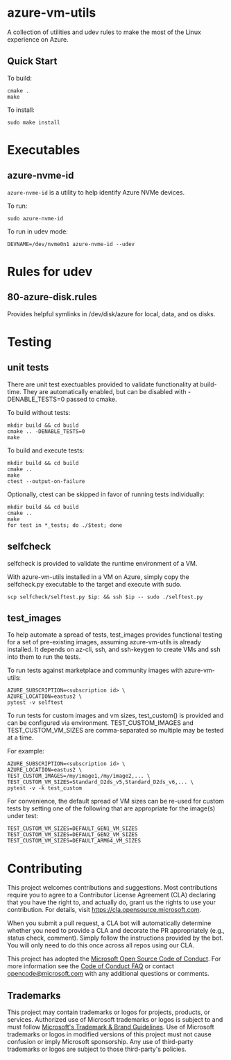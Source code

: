 # azure-vm-utils

A collection of utilities and udev rules to make the most of the Linux experience on Azure.

## Quick Start

To build:

```
cmake .
make
```

To install:

```
sudo make install
```

# Executables

## azure-nvme-id

`azure-nvme-id` is a utility to help identify Azure NVMe devices.

To run:

```
sudo azure-nvme-id
```

To run in udev mode:

```
DEVNAME=/dev/nvme0n1 azure-nvme-id --udev
```

# Rules for udev

## 80-azure-disk.rules

Provides helpful symlinks in /dev/disk/azure for local, data, and os disks.

# Testing

## unit tests

There are unit test exectuables provided to validate functionality at build-time.
They are automatically enabled, but can be disabled with -DENABLE_TESTS=0 passed to cmake.

To build without tests:

```
mkdir build && cd build
cmake .. -DENABLE_TESTS=0
make
```

To build and execute tests:

```
mkdir build && cd build
cmake ..
make
ctest --output-on-failure
```

Optionally, ctest can be skipped in favor of running tests individually:

```
mkdir build && cd build
cmake ..
make
for test in *_tests; do ./$test; done
```

## selfcheck

selfcheck is provided to validate the runtime environment of a VM.

With azure-vm-utils installed in a VM on Azure, simply copy the selfcheck.py executable to the target and
execute with sudo.

```
scp selfcheck/selftest.py $ip: && ssh $ip -- sudo ./selftest.py
```

## test_images

To help automate a spread of tests, test_images provides functional testing for a set of pre-existing images,
assuming azure-vm-utils is already installed.  It depends on az-cli, ssh, and ssh-keygen to create VMs
and ssh into them to run the tests.

To run tests against marketplace and community images with azure-vm-utils:

```
AZURE_SUBSCRIPTION=<subscription id> \
AZURE_LOCATION=eastus2 \
pytest -v selftest
```

To run tests for custom images and vm sizes, test_custom() is provided and can be configured via environment.
TEST_CUSTOM_IMAGES and TEST_CUSTOM_VM_SIZES are comma-separated so multiple may be tested at a time.

For example:

```
AZURE_SUBSCRIPTION=<subscription id> \
AZURE_LOCATION=eastus2 \
TEST_CUSTOM_IMAGES=/my/image1,/my/image2,... \
TEST_CUSTOM_VM_SIZES=Standard_D2ds_v5,Standard_D2ds_v6,... \
pytest -v -k test_custom
```

For convenience, the default spread of VM sizes can be re-used for custom tests by setting one of the
following that are appropriate for the image(s) under test:

```
TEST_CUSTOM_VM_SIZES=DEFAULT_GEN1_VM_SIZES
TEST_CUSTOM_VM_SIZES=DEFAULT_GEN2_VM_SIZES
TEST_CUSTOM_VM_SIZES=DEFAULT_ARM64_VM_SIZES
```

# Contributing

This project welcomes contributions and suggestions.  Most contributions require you to agree to a
Contributor License Agreement (CLA) declaring that you have the right to, and actually do, grant us
the rights to use your contribution. For details, visit https://cla.opensource.microsoft.com.

When you submit a pull request, a CLA bot will automatically determine whether you need to provide
a CLA and decorate the PR appropriately (e.g., status check, comment). Simply follow the instructions
provided by the bot. You will only need to do this once across all repos using our CLA.

This project has adopted the [Microsoft Open Source Code of Conduct](https://opensource.microsoft.com/codeofconduct/).
For more information see the [Code of Conduct FAQ](https://opensource.microsoft.com/codeofconduct/faq/) or
contact [opencode@microsoft.com](mailto:opencode@microsoft.com) with any additional questions or comments.

## Trademarks

This project may contain trademarks or logos for projects, products, or services. Authorized use of Microsoft
trademarks or logos is subject to and must follow
[Microsoft's Trademark & Brand Guidelines](https://www.microsoft.com/en-us/legal/intellectualproperty/trademarks/usage/general).
Use of Microsoft trademarks or logos in modified versions of this project must not cause confusion or imply Microsoft sponsorship.
Any use of third-party trademarks or logos are subject to those third-party's policies.
